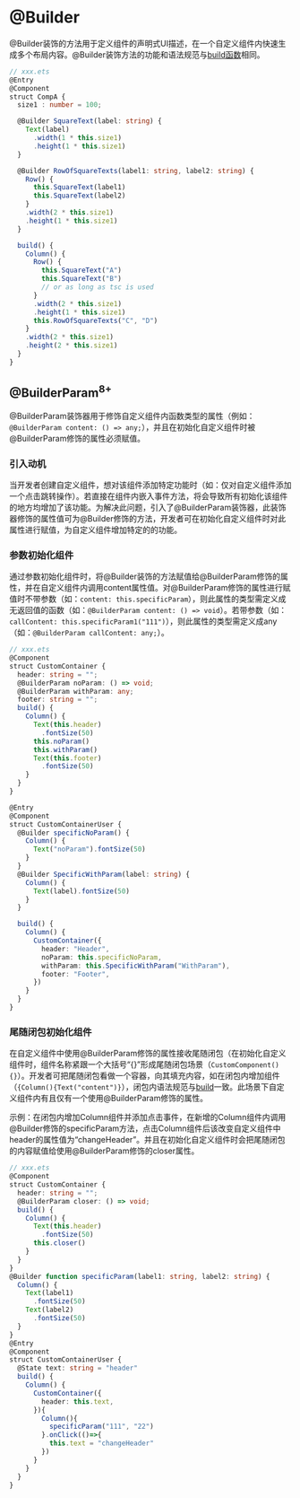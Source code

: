 # @Builder


@Builder装饰的方法用于定义组件的声明式UI描述，在一个自定义组件内快速生成多个布局内容。\@Builder装饰方法的功能和语法规范与[build函数](ts-function-build.md)相同。


```ts
// xxx.ets
@Entry
@Component
struct CompA {
  size1 : number = 100;

  @Builder SquareText(label: string) {
    Text(label)
      .width(1 * this.size1)
      .height(1 * this.size1)
  }

  @Builder RowOfSquareTexts(label1: string, label2: string) {
    Row() {
      this.SquareText(label1)
      this.SquareText(label2)
    }
    .width(2 * this.size1)
    .height(1 * this.size1)
  }

  build() {
    Column() {
      Row() {
        this.SquareText("A")
        this.SquareText("B")
        // or as long as tsc is used
      }
      .width(2 * this.size1)
      .height(1 * this.size1)
      this.RowOfSquareTexts("C", "D")
    }
    .width(2 * this.size1)
    .height(2 * this.size1)
  }
}
```
## @BuilderParam<sup>8+<sup>
@BuilderParam装饰器用于修饰自定义组件内函数类型的属性（例如：`@BuilderParam content: () => any;`），并且在初始化自定义组件时被@BuilderParam修饰的属性必须赋值。

### 引入动机

当开发者创建自定义组件，想对该组件添加特定功能时（如：仅对自定义组件添加一个点击跳转操作）。若直接在组件内嵌入事件方法，将会导致所有初始化该组件的地方均增加了该功能。为解决此问题，引入了@BuilderParam装饰器，此装饰器修饰的属性值可为@Builder修饰的方法，开发者可在初始化自定义组件时对此属性进行赋值，为自定义组件增加特定的的功能。

### 参数初始化组件
通过参数初始化组件时，将@Builder装饰的方法赋值给@BuilderParam修饰的属性，并在自定义组件内调用content属性值。对@BuilderParam修饰的属性进行赋值时不带参数（如：`content: this.specificParam`），则此属性的类型需定义成无返回值的函数（如：`@BuilderParam content: () => void`）。若带参数（如：`callContent: this.specificParam1("111")`），则此属性的类型需定义成any（如：`@BuilderParam callContent: any;`）。

```ts
// xxx.ets
@Component
struct CustomContainer {
  header: string = "";
  @BuilderParam noParam: () => void;
  @BuilderParam withParam: any;
  footer: string = "";
  build() {
    Column() {
      Text(this.header)
        .fontSize(50)
      this.noParam()
      this.withParam()
      Text(this.footer)
        .fontSize(50)
    }
  }
}

@Entry
@Component
struct CustomContainerUser {
  @Builder specificNoParam() {
    Column() {
      Text("noParam").fontSize(50)
    }
  }
  @Builder SpecificWithParam(label: string) {
    Column() {
      Text(label).fontSize(50)
    }
  }

  build() {
    Column() {
      CustomContainer({
        header: "Header",
        noParam: this.specificNoParam,
        withParam: this.SpecificWithParam("WithParam"),
        footer: "Footer",
      })
    }
  }
}
```
### 尾随闭包初始化组件
在自定义组件中使用@BuilderParam修饰的属性接收尾随闭包（在初始化自定义组件时，组件名称紧跟一个大括号“{}”形成尾随闭包场景（`CustomComponent(){}`）。开发者可把尾随闭包看做一个容器，向其填充内容，如在闭包内增加组件（`{Column(){Text("content")}`），闭包内语法规范与[build](../ui/ts-function-build.md)一致。此场景下自定义组件内有且仅有一个使用@BuilderParam修饰的属性。

示例：在闭包内增加Column组件并添加点击事件，在新增的Column组件内调用@Builder修饰的specificParam方法，点击Column组件后该改变自定义组件中header的属性值为“changeHeader”。并且在初始化自定义组件时会把尾随闭包的内容赋值给使用@BuilderParam修饰的closer属性。
```ts
// xxx.ets
@Component
struct CustomContainer {
  header: string = "";
  @BuilderParam closer: () => void;
  build() {
    Column() {
      Text(this.header)
        .fontSize(50)
      this.closer()
    }
  }
}
@Builder function specificParam(label1: string, label2: string) {
  Column() {
    Text(label1)
      .fontSize(50)
    Text(label2)
      .fontSize(50)
  }
}
@Entry
@Component
struct CustomContainerUser {
  @State text: string = "header"
  build() {
    Column() {
      CustomContainer({
        header: this.text,
      }){
        Column(){
          specificParam("111", "22")
        }.onClick(()=>{
          this.text = "changeHeader"
        })
      }
    }
  }
}
```
